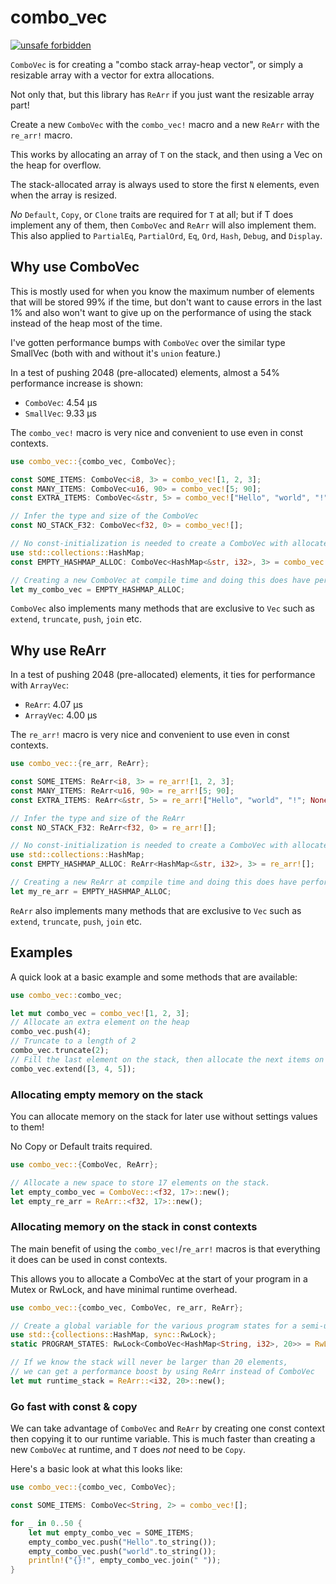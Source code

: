 # combo_vec

[![unsafe forbidden](https://img.shields.io/badge/unsafe-forbidden-success.svg)](https://github.com/rust-secure-code/safety-dance/)

`ComboVec` is for creating a "combo stack array-heap vector", or simply a resizable array with a vector for extra allocations.

Not only that, but this library has `ReArr` if you just want the resizable array part!

Create a new `ComboVec` with the `combo_vec!` macro and a new `ReArr` with the `re_arr!` macro.

This works by allocating an array of `T` on the stack, and then using a Vec on the heap for overflow.

The stack-allocated array is always used to store the first `N` elements, even when the array is resized.

_No_ `Default`, `Copy`, or `Clone` traits are required for `T` at all;
but if T does implement any of them, then `ComboVec` and `ReArr` will also implement them.
This also applied to `PartialEq`, `PartialOrd`, `Eq`, `Ord`, `Hash`, `Debug`, and `Display`.

## Why use ComboVec

This is mostly used for when you know the maximum number of elements that will be stored 99% if the time, but don't want to cause errors in the last 1% and also won't want to give up on the performance of using the stack instead of the heap most of the time.

I've gotten performance bumps with `ComboVec` over the similar type SmallVec (both with and without it's `union` feature.)

In a test of pushing 2048 (pre-allocated) elements, almost a 54% performance increase is shown:

- `ComboVec`: 4.54 µs
- `SmallVec`: 9.33 µs

The `combo_vec!` macro is very nice and convenient to use even in const contexts.

```rust
use combo_vec::{combo_vec, ComboVec};

const SOME_ITEMS: ComboVec<i8, 3> = combo_vec![1, 2, 3];
const MANY_ITEMS: ComboVec<u16, 90> = combo_vec![5; 90];
const EXTRA_ITEMS: ComboVec<&str, 5> = combo_vec!["Hello", "world", "!"; None, None];

// Infer the type and size of the ComboVec
const NO_STACK_F32: ComboVec<f32, 0> = combo_vec![];

// No const-initialization is needed to create a ComboVec with allocated elements on the stack
use std::collections::HashMap;
const EMPTY_HASHMAP_ALLOC: ComboVec<HashMap<&str, i32>, 3> = combo_vec![];

// Creating a new ComboVec at compile time and doing this does have performance benefits
let my_combo_vec = EMPTY_HASHMAP_ALLOC;
```

`ComboVec` also implements many methods that are exclusive to `Vec` such as `extend`, `truncate`, `push`, `join` etc.

## Why use ReArr

In a test of pushing 2048 (pre-allocated) elements, it ties for performance with `ArrayVec`:

- `ReArr`: 4.07 µs
- `ArrayVec`: 4.00 µs

The `re_arr!` macro is very nice and convenient to use even in const contexts.

```rust
use combo_vec::{re_arr, ReArr};

const SOME_ITEMS: ReArr<i8, 3> = re_arr![1, 2, 3];
const MANY_ITEMS: ReArr<u16, 90> = re_arr![5; 90];
const EXTRA_ITEMS: ReArr<&str, 5> = re_arr!["Hello", "world", "!"; None, None];

// Infer the type and size of the ReArr
const NO_STACK_F32: ReArr<f32, 0> = re_arr![];

// No const-initialization is needed to create a ComboVec with allocated elements on the stack
use std::collections::HashMap;
const EMPTY_HASHMAP_ALLOC: ReArr<HashMap<&str, i32>, 3> = re_arr![];

// Creating a new ReArr at compile time and doing this does have performance benefits
let my_re_arr = EMPTY_HASHMAP_ALLOC;
```

`ReArr` also implements many methods that are exclusive to `Vec` such as `extend`, `truncate`, `push`, `join` etc.

## Examples

A quick look at a basic example and some methods that are available:

```rust
use combo_vec::combo_vec;

let mut combo_vec = combo_vec![1, 2, 3];
// Allocate an extra element on the heap
combo_vec.push(4);
// Truncate to a length of 2
combo_vec.truncate(2);
// Fill the last element on the stack, then allocate the next items on the heap
combo_vec.extend([3, 4, 5]);
```

### Allocating empty memory on the stack

You can allocate memory on the stack for later use without settings values to them!

No Copy or Default traits required.

```rust
use combo_vec::{ComboVec, ReArr};

// Allocate a new space to store 17 elements on the stack.
let empty_combo_vec = ComboVec::<f32, 17>::new();
let empty_re_arr = ReArr::<f32, 17>::new();
```

### Allocating memory on the stack in const contexts

The main benefit of using the `combo_vec!`/`re_arr!` macros is that everything it does can be used in const contexts.

This allows you to allocate a ComboVec at the start of your program in a Mutex or RwLock, and have minimal runtime overhead.

```rust
use combo_vec::{combo_vec, ComboVec, re_arr, ReArr};

// Create a global variable for the various program states for a semi-unspecified length
use std::{collections::HashMap, sync::RwLock};
static PROGRAM_STATES: RwLock<ComboVec<HashMap<String, i32>, 20>> = RwLock::new(combo_vec![]);

// If we know the stack will never be larger than 20 elements,
// we can get a performance boost by using ReArr instead of ComboVec
let mut runtime_stack = ReArr::<i32, 20>::new();
```

### Go fast with const & copy

We can take advantage of `ComboVec` and `ReArr` by creating one const context then copying it to our runtime variable.
This is much faster than creating a new `ComboVec` at runtime, and `T` does _not_ need to be `Copy`.

Here's a basic look at what this looks like:

```rust
use combo_vec::{combo_vec, ComboVec};

const SOME_ITEMS: ComboVec<String, 2> = combo_vec![];

for _ in 0..50 {
    let mut empty_combo_vec = SOME_ITEMS;
    empty_combo_vec.push("Hello".to_string());
    empty_combo_vec.push("world".to_string());
    println!("{}!", empty_combo_vec.join(" "));
}
```
